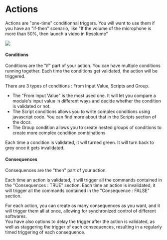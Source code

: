 # Actions

Actions are "one-time" conditionnal triggers. You will want to use them if you have an "if-then" scenario, like "If the volume of the microphone is more than 50%, then launch a video in Resolume"

![](http://benjamin.kuperberg.fr/chataigne/docs/wiki/images/action.gif)

#### Conditions

Conditions are the "if" part of your action. You can have multiple conditions running together. Each time the conditions get validated, the action will be triggered.

There are 3 types of conditions : From Input Value, Scripts and Group.

* The "From Input Value" is the most used one. It will let you compare a module's input value in different ways and decide whether the condition is validated or not.
* The Script conditions allows you to write complex conditions using javascript code. You can find more about that in the Scripts section of the docs.
* The Group condition allows you to create nested groups of conditions to create more complex condition combinations

Each time a condition is validated, it will turned green. It will turn back to grey once it gets invalidated.

#### Consequences

Consequences are the "then" part of your action.

Each time an action is validated, it will trigger all the commands contained in the "Consequences : TRUE" section. Each time an action is invalidated, it will trigger all the commands contained in the "Consequence : FALSE" section.

For each action, you can create as many consequences as you want, and it will trigger them all at once, allowing for synchronized control of different softwares.  
You have also options to delay the trigger after the action is validated, as well as staggering the trigger of each consequences, resulting in a regularly timed triggering of each consequence.

